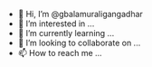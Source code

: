 - 👋 Hi, I’m @gbalamuraligangadhar
- 👀 I’m interested in ...
- 🌱 I’m currently learning ...
- 💞️ I’m looking to collaborate on ...
- 📫 How to reach me ...

<!---
gbalamuraligangadhar/gbalamuraligangadhar is a ✨ special ✨ repository because its `README.md` (this file) appears on your GitHub profile.
You can click the Preview link to take a look at your changes.
--->
